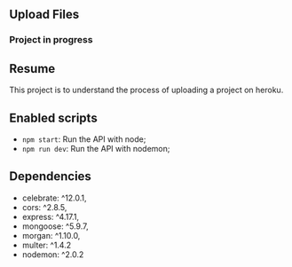 ## Upload Files 

### Project in progress

## Resume 

This project is to understand the process of uploading a project on heroku.

## Enabled scripts

 - `npm start`: Run the API with node;
 - `npm run dev`: Run the API with nodemon;

## Dependencies

 - celebrate: ^12.0.1,
 - cors: ^2.8.5, 
 - express: ^4.17.1,
 - mongoose: ^5.9.7,
 - morgan: ^1.10.0,
 - multer: ^1.4.2
 - nodemon: ^2.0.2